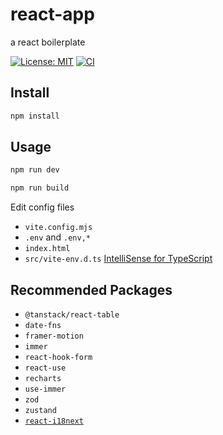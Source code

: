 # react-app

a react boilerplate

[![License: MIT](https://img.shields.io/github/license/donniean/react-app)](https://github.com/donniean/react-app/blob/master/LICENSE) [![CI](https://github.com/donniean/react-app/actions/workflows/ci.yml/badge.svg)](https://github.com/donniean/react-app/actions/workflows/ci.yml)

## Install

```sh
npm install
```

## Usage

```sh
npm run dev
```

```sh
npm run build
```

Edit config files

- `vite.config.mjs`
- `.env` and `.env,*`
- `index.html`
- `src/vite-env.d.ts` [IntelliSense for TypeScript](https://cn.vitejs.dev/guide/env-and-mode.html#intellisense)

## Recommended Packages

- `@tanstack/react-table`
- `date-fns`
- `framer-motion`
- `immer`
- `react-hook-form`
- `react-use`
- `recharts`
- `use-immer`
- `zod`
- `zustand`
- [`react-i18next`](https://github.com/i18next/react-i18next)
